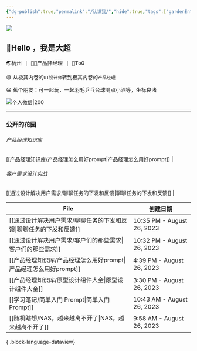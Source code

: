 ```yaml
---
{"dg-publish":true,"permalink":"/认识我/","hide":true,"tags":["gardenEntry"],"noteIcon":"","created":"2023-08-20T15:43:41.343+08:00","updated":"2023-08-27T12:42:39.034+08:00"}
---
```


![](https://s2.loli.net/2023/08/26/sOjVklCpUMTu17v.png)
## 👋Hello ，我是大超

<kbd>🌏杭州   |  👨‍💻产品非经理  | 🤵ToG</kbd>


😅 从极其内卷的`UI设计师`转到极其内卷的`产品经理`

😀 蕉个朋友：可一起玩，一起羽毛乒乓台球喝点小酒等，坐标良渚

![个人微信|200](https://s2.loli.net/2023/08/23/L6nKkcS5ImzMXOE.png)

---

### 公开的花园
###### 产品经理知识库
[[产品经理知识库/产品经理怎么用好prompt\|产品经理怎么用好prompt]] | 

###### 客户需求设计实战
[[通过设计解决用户需求/聊聊任务的下发和反馈\|聊聊任务的下发和反馈]] | 

| File                                          | 创建日期                       |
| --------------------------------------------- | -------------------------- |
| [[通过设计解决用户需求/聊聊任务的下发和反馈\|聊聊任务的下发和反馈]]      | 10:35 PM - August 26, 2023 |
| [[通过设计解决用户需求/客户们的那些需求\|客户们的那些需求]]          | 10:32 PM - August 26, 2023 |
| [[产品经理知识库/产品经理怎么用好prompt\|产品经理怎么用好prompt]] | 4:39 PM - August 26, 2023  |
| [[产品经理知识库/原型设计组件大全\|原型设计组件大全]]             | 3:30 PM - August 26, 2023  |
| [[学习笔记/简单入门 Prompt\|简单入门 Prompt]]          | 10:43 AM - August 26, 2023 |
| [[随机瞎想/NAS，越来越离不开了\|NAS，越来越离不开了]]          | 9:58 AM - August 26, 2023  |

{ .block-language-dataview}